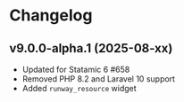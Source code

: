 # Changelog

## v9.0.0-alpha.1 (2025-08-xx)

- Updated for Statamic 6 #658
- Removed PHP 8.2 and Laravel 10 support
- Added `runway_resource` widget

